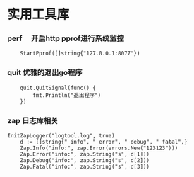 # 实用工具库
### perf 　开启http pprof进行系统监控
```base
    StartPprof([]string{"127.0.0.1:8077"})
```
### quit  优雅的退出go程序 
```base
    quit.QuitSignal(func() {
		fmt.Println("退出程序")
	})
```
### zap 日志库相关
```base
InitZapLogger("logtool.log", true)
	d := []string{" info", " error", " debug", " fatal",}
	Zap.Info("info:", zap.Error(errors.New("123123")))
	Zap.Error("info:", zap.String("s", d[1]))
	Zap.Debug("info:", zap.String("s", d[2]))
	Zap.Fatal("info:", zap.String("s", d[3]))
```